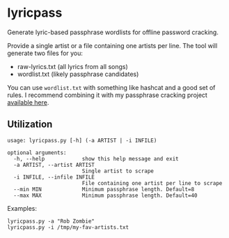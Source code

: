 # lyricpass
Generate lyric-based passphrase wordlists for offline password cracking.

Provide a single artist or a file containing one artists per line. The tool will generate two files for you:
- raw-lyrics.txt (all lyrics from all songs)
- wordlist.txt (likely passphrase candidates)

You can use `wordlist.txt` with something like hashcat and a good set of rules. I recommend combining it with my passphrase cracking project [available here](https://github.com/initstring/passphrase-wordlist). 

## Utilization

```
usage: lyricpass.py [-h] (-a ARTIST | -i INFILE)

optional arguments:
  -h, --help            show this help message and exit
  -a ARTIST, --artist ARTIST
                        Single artist to scrape
  -i INFILE, --infile INFILE
                        File containing one artist per line to scrape
  --min MIN             Minimum passphrase length. Default=8
  --max MAX             Minimum passphrase length. Default=40

```

Examples:

```
lyricpass.py -a "Rob Zombie"
lyricpass.py -i /tmp/my-fav-artists.txt
```

